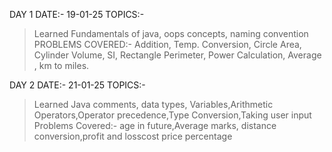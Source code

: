 DAY 1
DATE:- 19-01-25
TOPICS:-
>Learned Fundamentals of java, oops concepts, naming convention
PROBLEMS COVERED:-
>Addition, Temp. Conversion, Circle Area, Cylinder Volume, SI, Rectangle Perimeter, Power Calculation, Average , km to miles.

DAY 2
DATE:- 21-01-25
TOPICS:-
>Learned Java comments, data types, Variables,Arithmetic Operators,Operator precedence,Type Conversion,Taking user input
Problems Covered:-
> age in future,Average marks, distance conversion,profit and losscost price percentage
